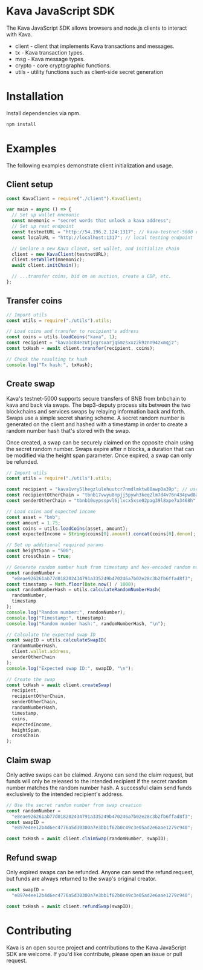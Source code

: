 # Kava JavaScript SDK

The Kava JavaScript SDK allows browsers and node.js clients to interact with Kava.

- client - client that implements Kava transactions and messages.
- tx - Kava transaction types.
- msg - Kava message types.
- crypto - core cryptographic functions.
- utils - utility functions such as client-side secret generation

# Installation

Install dependencies via npm.

```bash
npm install
```

# Examples

The following examples demonstrate client initialization and usage.

## Client setup

```javascript
const KavaClient = require("./client").KavaClient;

var main = async () => {
  // Set up wallet mnemonic
  const mnemonic = "secret words that unlock a kava address";
  // Set up rest endpoint
  const testnetURL = "http://54.196.2.124:1317"; // kava-testnet-5000 endpoint
  const localURL = "http://localhost:1317"; // local testing endpoint

  // Declare a new Kava client, set wallet, and initialize chain
  client = new KavaClient(testnetURL);
  client.setWallet(mnemonic);
  await client.initChain();

  // ...transfer coins, bid on an auction, create a CDP, etc.
};
```

## Transfer coins

```javascript
// Import utils
const utils = require("./utils").utils;

// Load coins and transfer to recipient's address
const coins = utils.loadCoins("kava", 1);
const recipient = "kava1c84ezutjcgrsxarjq5mzsxxz2k9znn94zxmqjz";
const txHash = await client.transfer(recipient, coins);

// Check the resulting tx hash
console.log("Tx hash:", txHash);
```

## Create swap

Kava's testnet-5000 supports secure transfers of BNB from bnbchain to kava and back via swaps. The bep3-deputy process sits between the two blockchains and services swaps by relaying information back and forth. Swaps use a simple secret sharing scheme. A secret random number is generated on the client and hashed with a timestamp in order to create a random number hash that's stored with the swap.

Once created, a swap can be securely claimed on the opposite chain using the secret random number. Swaps expire after n blocks, a duration that can be modified via the height span parameter. Once expired, a swap can only be refunded.

```javascript
// Import utils
const utils = require("./utils").utils;

const recipient = "kava1vry5lhegzlulehuutcr7nmdlmktw88awp0a39p"; // user's address on kava
const recipientOtherChain = "tbnb17vwyu8npjj5pywh3keq2lm7d4v76n434pwd8av"; // user's address on bnbchain
const senderOtherChain = "tbnb10uypsspvl6jlxcx5xse02pag39l8xpe7a3468h"; // deputy's address on bnbchain

// Load coins and expected income
const asset = "bnb";
const amount = 1.75;
const coins = utils.loadCoins(asset, amount);
const expectedIncome = String(coins[0].amount).concat(coins[0].denom);

// Set up additional required params
const heightSpan = "500";
const crossChain = true;

// Generate random number hash from timestamp and hex-encoded random number
const randomNumber =
  "e8eae926261ab77d018202434791a335249b470246a7b02e28c3b2fb6ffad8f3";
const timestamp = Math.floor(Date.now() / 1000);
const randomNumberHash = utils.calculateRandomNumberHash(
  randomNumber,
  timestamp
);
console.log("Random number:", randomNumber);
console.log("Timestamp:", timestamp);
console.log("Random number hash:", randomNumberHash, "\n");

// Calculate the expected swap ID
const swapID = utils.calculateSwapID(
  randomNumberHash,
  client.wallet.address,
  senderOtherChain
);
console.log("Expected swap ID:", swapID, "\n");

// Create the swap
const txHash = await client.createSwap(
  recipient,
  recipientOtherChain,
  senderOtherChain,
  randomNumberHash,
  timestamp,
  coins,
  expectedIncome,
  heightSpan,
  crossChain
);
```

## Claim swap

Only active swaps can be claimed. Anyone can send the claim request, but funds will only be released to the intended recipient if the secret random number matches the random number hash. A successful claim send funds exclusively to the intended recipient's address.

```javascript
// Use the secret random number from swap creation
const randomNumber =
  "e8eae926261ab77d018202434791a335249b470246a7b02e28c3b2fb6ffad8f3";
const swapID =
  "e897e4ee12b4d6ec4776a5d30300a7e3bb1f62b0c49c3e05ad2e6aae1279c940";

const txHash = await client.claimSwap(randomNumber, swapID);
```

## Refund swap

Only expired swaps can be refunded. Anyone can send the refund request, but funds are always returned to the swap's original creator.

```javascript
const swapID =
  "e897e4ee12b4d6ec4776a5d30300a7e3bb1f62b0c49c3e05ad2e6aae1279c940";

const txHash = await client.refundSwap(swapID);
```

# Contributing

Kava is an open source project and contributions to the Kava JavaScript SDK are welcome. If you'd like contribute, please open an issue or pull request.
